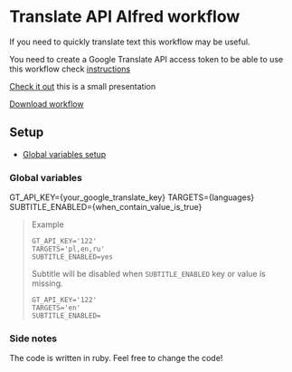# Translate API Alfred workflow

If you need to quickly translate text this workflow may be useful. 

You need to create a Google Translate API access token to be able to use this workflow check [instructions](https://cloud.google.com/translate/docs/quickstarts?hl=en)

[Check it out](https://v.usetapes.com/B8R9VzzS86) this is a small presentation

[Download workflow](https://github.com/pniemczyk/translate_api_alfred_workflow/raw/main/Translate%20API.alfredworkflow)

## Setup

- [Global variables setup](https://v.usetapes.com/UyKRABRtC9)

### Global variables
GT_API_KEY={your_google_translate_key}
TARGETS={languages}
SUBTITLE_ENABLED={when_contain_value_is_true}

> Example
> ```
> GT_API_KEY='122'
> TARGETS='pl,en,ru'
> SUBTITLE_ENABLED=yes
> ```
> Subtitle will be disabled when `SUBTITLE_ENABLED` key or value is missing.
> ```
> GT_API_KEY='122'
> TARGETS='en'
> SUBTITLE_ENABLED=
> ```

### Side notes
The code is written in ruby. Feel free to change the code!